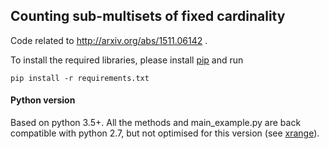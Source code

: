 ## Counting sub-multisets of fixed cardinality

Code related to http://arxiv.org/abs/1511.06142 .

To install the required libraries, please install [pip](https://pypi.python.org/pypi/pip) and run 

```pip install -r requirements.txt```

#### Python version
Based on python 3.5+. All the methods and main_example.py are back compatible with python 2.7, 
but not optimised for this version (see [xrange](http://sebastianraschka.com/Articles/2014_python_2_3_key_diff.html#xrange)).
